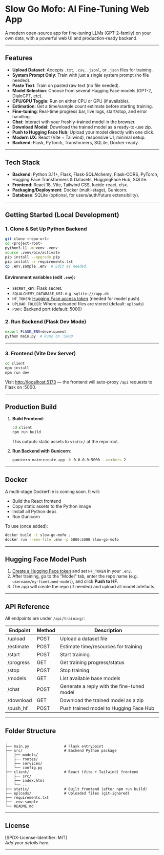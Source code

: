 # Slow Go Mofo: AI Fine-Tuning Web App

A modern open-source app for fine-tuning LLMs (GPT-2-family) on your own data, with a powerful web UI and production-ready backend.

---

## Features

- **Upload Dataset**: Accepts `.txt`, `.csv`, `.jsonl`, or `.json` files for training.
- **System Prompt Only**: Train with just a single system prompt (no file needed).
- **Paste Text**: Train on pasted raw text (no file needed).
- **Model Selection**: Choose from several Hugging Face models (GPT-2, DialoGPT, etc).
- **CPU/GPU Toggle**: Run on either CPU or GPU (if available).
- **Estimation**: Get a time/sample count estimate before starting training.
- **Fine-tuning**: Real-time progress bar, live logs, start/stop, and error handling.
- **Chat**: Interact with your freshly-trained model in the browser.
- **Download Model**: Download the trained model as a ready-to-use zip.
- **Push to Hugging Face Hub**: Upload your model directly with one click.
- **Modern UX**: React (Vite + Tailwind), responsive UI, minimal setup.
- **Backend**: Flask, PyTorch, Transformers, SQLite, Docker-ready.

---

## Tech Stack

- **Backend**: Python 3.11+, Flask, Flask-SQLAlchemy, Flask-CORS, PyTorch, Hugging Face Transformers & Datasets, HuggingFace Hub, SQLite.
- **Frontend**: React 18, Vite, Tailwind CSS, lucide-react, clsx.
- **Packaging/Deployment**: Docker (multi-stage), Gunicorn.
- **Database**: SQLite (optional, for users/auth/future extensibility).

---

## Getting Started (Local Development)

### 1. Clone & Set Up Python Backend

```bash
git clone <repo-url>
cd <project-root>
python3.11 -m venv .venv
source .venv/bin/activate
pip install --upgrade pip
pip install -r requirements.txt
cp .env.sample .env  # Edit as needed.
```

#### Environment variables (edit `.env`):

- `SECRET_KEY`: Flask secret.
- `SQLALCHEMY_DATABASE_URI`: e.g. `sqlite:///app.db`
- `HF_TOKEN`: [Hugging Face access token](https://huggingface.co/settings/tokens) (needed for model push).
- `UPLOAD_FOLDER`: Where uploaded files are stored (default: `uploads`)
- `PORT`: Backend port (default: 5000)

### 2. Run Backend (Flask Dev Mode)

```bash
export FLASK_ENV=development
python main.py  # Runs on :5000
```

---

### 3. Frontend (Vite Dev Server)

```bash
cd client
npm install
npm run dev
```

Visit [http://localhost:5173](http://localhost:5173) — the frontend will auto-proxy `/api` requests to Flask on :5000.

---

## Production Build

1. **Build Frontend**:  
   ```bash
   cd client
   npm run build
   ```
   This outputs static assets to `static/` at the repo root.

2. **Run Backend with Gunicorn**:  
   ```bash
   gunicorn main:create_app -b 0.0.0.0:5000 --workers 2
   ```

---

## Docker

A multi-stage Dockerfile is coming soon. It will:

- Build the React frontend
- Copy static assets to the Python image
- Install all Python deps
- Run Gunicorn

To use (once added):

```bash
docker build -t slow-go-mofo .
docker run --env-file .env -p 5000:5000 slow-go-mofo
```

---

## Hugging Face Model Push

1. [Create a Hugging Face token](https://huggingface.co/settings/tokens) and set `HF_TOKEN` in your `.env`.
2. After training, go to the "Model" tab, enter the repo name (e.g. `username/my-finetuned-model`), and click **Push to HF**.
3. The app will create the repo (if needed) and upload all model artefacts.

---

## API Reference

All endpoints are under `/api/training/`:

| Endpoint              | Method | Description                                                         |
|-----------------------|--------|---------------------------------------------------------------------|
| /upload               | POST   | Upload a dataset file                                               |
| /estimate             | POST   | Estimate time/resources for training                                |
| /start                | POST   | Start training                                                      |
| /progress             | GET    | Get training progress/status                                       |
| /stop                 | POST   | Stop training                                                      |
| /models               | GET    | List available base models                                         |
| /chat                 | POST   | Generate a reply with the fine-tuned model                         |
| /download             | GET    | Download the trained model as a zip                                |
| /push_hf              | POST   | Push trained model to Hugging Face Hub                             |

---

## Folder Structure

```
.
├── main.py                # Flask entrypoint
├── src/                   # Backend Python package
│   ├── models/
│   ├── routes/
│   ├── services/
│   └── config.py
├── client/                # React (Vite + Tailwind) frontend
│   ├── src/
│   ├── index.html
│   └── ...
├── static/                # Built frontend (after npm run build)
├── uploads/               # Uploaded files (git-ignored)
├── requirements.txt
├── .env.sample
└── README.md
```

---

## License

[SPDX-License-Identifier: MIT]  
*Add your details here.*

---